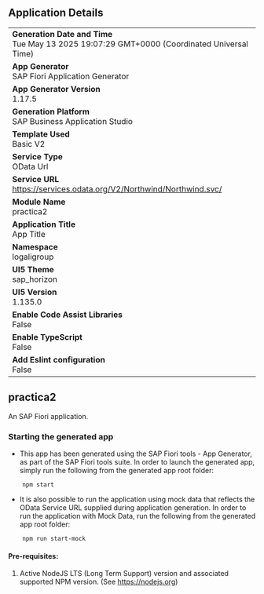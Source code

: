 ## Application Details
|               |
| ------------- |
|**Generation Date and Time**<br>Tue May 13 2025 19:07:29 GMT+0000 (Coordinated Universal Time)|
|**App Generator**<br>SAP Fiori Application Generator|
|**App Generator Version**<br>1.17.5|
|**Generation Platform**<br>SAP Business Application Studio|
|**Template Used**<br>Basic V2|
|**Service Type**<br>OData Url|
|**Service URL**<br>https://services.odata.org/V2/Northwind/Northwind.svc/|
|**Module Name**<br>practica2|
|**Application Title**<br>App Title|
|**Namespace**<br>logaligroup|
|**UI5 Theme**<br>sap_horizon|
|**UI5 Version**<br>1.135.0|
|**Enable Code Assist Libraries**<br>False|
|**Enable TypeScript**<br>False|
|**Add Eslint configuration**<br>False|

## practica2

An SAP Fiori application.

### Starting the generated app

-   This app has been generated using the SAP Fiori tools - App Generator, as part of the SAP Fiori tools suite.  In order to launch the generated app, simply run the following from the generated app root folder:

```
    npm start
```

- It is also possible to run the application using mock data that reflects the OData Service URL supplied during application generation.  In order to run the application with Mock Data, run the following from the generated app root folder:

```
    npm run start-mock
```

#### Pre-requisites:

1. Active NodeJS LTS (Long Term Support) version and associated supported NPM version.  (See https://nodejs.org)


